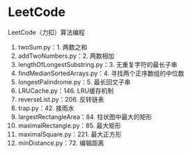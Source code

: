# LeetCode
LeetCode（力扣）算法编程
1. twoSum.py：1. 两数之和
2. addTwoNumbers.py：2. 两数相加
3. lengthOfLongestSubstring.py：3. 无重复字符的最长子串
4. findMedianSortedArrays.py：4. 寻找两个正序数组的中位数  
5. longestPalindrome.py：5. 最长回文子串 
6. LRUCache.py：146. LRU缓存机制
7. reverseList.py：206. 反转链表
8. trap.py：42. 接雨水
9. largestRectangleArea：84. 柱状图中最大的矩形
10. maximalRectangle.py：85. 最大矩形
11. maximalSquare.py：221. 最大正方形
12. minDistance.py：72. 编辑距离